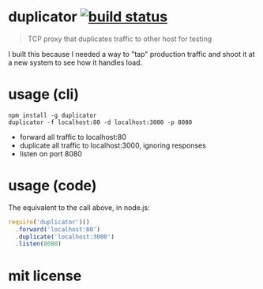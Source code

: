 # duplicator [![build status](https://secure.travis-ci.org/agnoster/duplicator.png?branch=master)](http://travis-ci.org/agnoster/duplicator)

> TCP proxy that duplicates traffic to other host for testing

I built this because I needed a way to "tap" production traffic and shoot it at a new system to see how it handles load.

# usage (cli)

```
npm install -g duplicator
duplicator -f localhost:80 -d localhost:3000 -p 8080
```

* forward all traffic to localhost:80
* duplicate all traffic to localhost:3000, ignoring responses
* listen on port 8080

# usage (code)

The equivalent to the call above, in node.js:

```js
require('duplicator')()
  .forward('localhost:80')
  .duplicate('localhost:3000')
  .listen(8080)
```

# mit license
